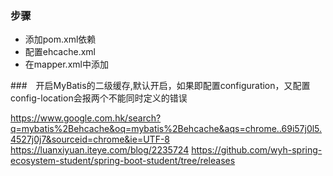 
### 步骤
- 添加pom.xml依赖
- 配置ehcache.xml
- 在mapper.xml中添加<cache/>



###　开启MyBatis的二级缓存,默认开启，如果即配置configuration，又配置config-location会报两个不能同时定义的错误











https://www.google.com.hk/search?q=mybatis%2Behcache&oq=mybatis%2Behcache&aqs=chrome..69i57j0l5.4527j0j7&sourceid=chrome&ie=UTF-8
https://luanxiyuan.iteye.com/blog/2235724
https://github.com/wyh-spring-ecosystem-student/spring-boot-student/tree/releases
